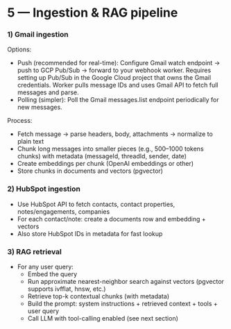# 5 — Ingestion & RAG pipeline

### 1) Gmail ingestion

Options:

- Push (recommended for real-time): Configure Gmail watch endpoint -> push to GCP Pub/Sub -> forward to your webhook worker. Requires setting up Pub/Sub in the Google Cloud project that owns the Gmail credentials. Worker pulls message IDs and uses Gmail API to fetch full messages and parse.
- Polling (simpler): Poll the Gmail messages.list endpoint periodically for new messages.

Process:

- Fetch message -> parse headers, body, attachments -> normalize to plain text
- Chunk long messages into smaller pieces (e.g., 500–1000 tokens chunks) with metadata (messageId, threadId, sender, date)
- Create embeddings per chunk (OpenAI embeddings or other)
- Store chunks in documents and vectors (pgvector)

### 2) HubSpot ingestion

- Use HubSpot API to fetch contacts, contact properties, notes/engagements, companies
- For each contact/note: create a documents row and embedding + vectors
- Also store HubSpot IDs in metadata for fast lookup

### 3) RAG retrieval

- For any user query:
  - Embed the query
  - Run approximate nearest-neighbor search against vectors (pgvector supports ivfflat, hnsw, etc.)
  - Retrieve top-k contextual chunks (with metadata)
  - Build the prompt: system instructions + retrieved context + tools + user query
  - Call LLM with tool-calling enabled (see next section)
